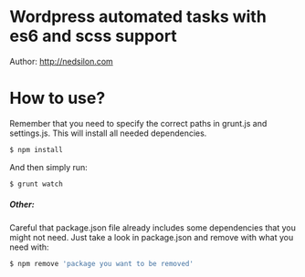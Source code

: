 # Wordpress automated tasks with es6 and scss support

Author: http://nedsilon.com

# How to use?
Remember that you need to specify the correct paths in grunt.js and settings.js.
This will install all needed dependencies.
```sh
$ npm install
```
And then simply run:
```sh
$ grunt watch
```


##### Other:

Careful that package.json file already includes some dependencies that you might not need. Just take a look in package.json and remove with what you need with:
```sh
$ npm remove 'package you want to be removed'
```
